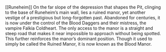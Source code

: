 [[Runeheim]]
On the far slope of the depression that shapes the Pit, clinging to the base of Runeheim’s main wall, lies a ruined manor, yet another vestige of a prestigious but long-forgotten past. Abandoned for centuries, it is now under the control of the Blood Daggers and their mistress, the vampire Falkia Coldheart. The only access to the manor is a straight and steep road that makes it near impossible to approach without being spotted. This further reinforces the manor’s dominant position. Though it used to simply be called the Ruined Manor, it is now known as the Blood Manor.